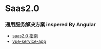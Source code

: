# Saas2.0

### 通用服务解决方案 inspered By Angular


* [saas2.0 指南](/saas/intro.html)
* [vue-service-app](/vue-service-app/intro.html)



